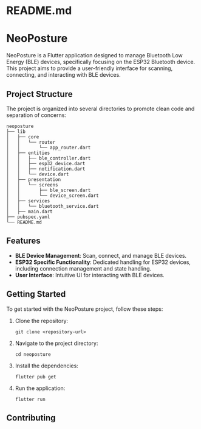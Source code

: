 # README.md

# NeoPosture

NeoPosture is a Flutter application designed to manage Bluetooth Low Energy (BLE) devices, specifically focusing on the ESP32 Bluetooth device. This project aims to provide a user-friendly interface for scanning, connecting, and interacting with BLE devices.

## Project Structure

The project is organized into several directories to promote clean code and separation of concerns:

```
neoposture
├── lib
│   ├── core
│   │   └── router
│   │       └── app_router.dart
│   ├── entities
│   │   ├── ble_controller.dart
│   │   ├── esp32_device.dart
│   │   ├── notification.dart
│   │   └── device.dart
│   ├── presentation
│   │   └── screens
│   │       ├── ble_screen.dart
│   │       └── device_screen.dart
│   ├── services
│   │   └── bluetooth_service.dart
│   ├── main.dart
├── pubspec.yaml
└── README.md
```

## Features

- **BLE Device Management**: Scan, connect, and manage BLE devices.
- **ESP32 Specific Functionality**: Dedicated handling for ESP32 devices, including connection management and state handling.
- **User Interface**: Intuitive UI for interacting with BLE devices.

## Getting Started

To get started with the NeoPosture project, follow these steps:

1. Clone the repository:
   ```
   git clone <repository-url>
   ```

2. Navigate to the project directory:
   ```
   cd neoposture
   ```

3. Install the dependencies:
   ```
   flutter pub get
   ```

4. Run the application:
   ```
   flutter run
   ```

## Contributing

